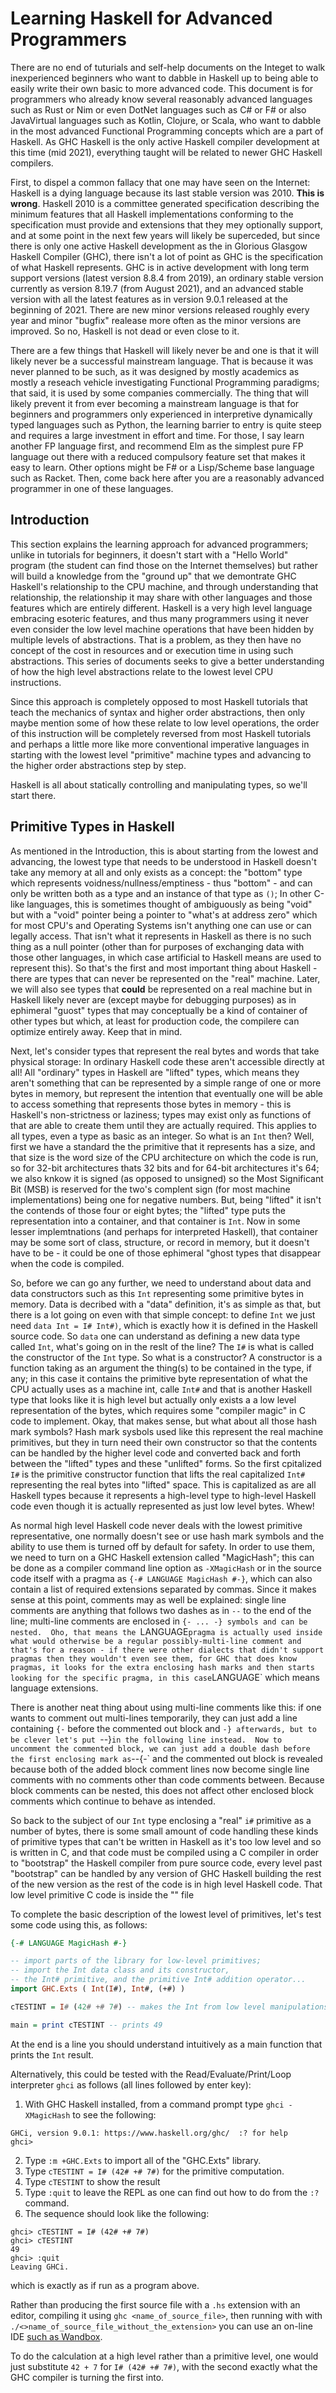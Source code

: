# Learning Haskell for Advanced Programmers

There are no end of tuturials and self-help documents on the Integet to walk inexperienced beginners who want to dabble in Haskell up to being able to easily write their own basic to more advanced code.  This document is for programmers who already know several reasonably advanced languages such as Rust or Nim or even DotNet languages such as C# or F# or also JavaVirtual languages such as Kotlin, Clojure, or Scala, who want to dabble in the most advanced Functional Programming concepts which are a part of Haskell.  As GHC Haskell is the only active Haskell compiler development at this time (mid 2021), everything taught will be related to newer GHC Haskell compilers.

First, to dispel a common fallacy that one may have seen on the Internet:  Haskell is a dying language because its last stable version was 2010.  **This is wrong**.  Haskell 2010 is a committee generated specification describing the minimum features that all Haskell implementations conforming to the specification must provide and extensions that they mey optionally support, and at some point in the next few years will likely be superceded, but since there is only one active Haskell development as the in Glorious Glasgow Haskell Compiler (GHC), there isn't a lot of point as GHC is the specification of what Haskell represents.  GHC is in active development with long term support versions (latest version 8.8.4 from 2019), an ordinary stable version currently as version 8.19.7 (from August 2021), and an advanced stable version with all the latest features as in version 9.0.1 released at the beginning of 2021. There are new minor versions released roughly every year and minor "bugfix" realease more often as the minor versions are improved.  So no, Haskell is not dead or even close to it.

There are a few things that Haskell will likely never be and one is that it will likely never be a successful mainstream language.  That is because it was never planned to be such, as it was designed by mostly academics as mostly a reseach vehicle investigating Functional Programming paradigms; that said, it is used by some companies commercially.  The thing that will likely prevent it from ever becoming a mainstream language is that for beginners and programmers only experienced in interpretive dynamically typed languages such as Python, the learning barrier to entry is quite steep and requires a large investment in effort and time.  For those, I say learn another FP language first, and recommend Elm as the simplest pure FP language out there with a reduced compulsory feature set that makes it easy to learn.  Other options might be F# or a Lisp/Scheme base language such as Racket.  Then, come back here after you are a reasonably advanced programmer in one of these languages.

## Introduction

This section explains the learning approach for advanced programmers; unlike in tutorials for beginners, it doesn't start with a "Hello World" program (the student can find those on the Internet themselves) but rather will build a knowledge from the "ground up" that we demontrate GHC Haskell's relationship to the CPU machine, and through understanding that relationship, the relationship it may share with other languages and those features which are entirely different.  Haskell is a very high level language embracing esoteric features, and thus many programmers using it never even consider the low level machine operations that have been hidden by multiple levels of abstractions.  That is a problem, as they then have no concept of the cost in resources and or execution time in using such abstractions.  This series of documents seeks to give a better understanding of how the high level abstractions relate to the lowest level CPU instructions.

Since this approach is completely opposed to most Haskell tutorials that teach the mechanics of syntax and higher order abstractions, then only maybe mention some of how these relate to low level operations, the order of this instruction will be completely reversed from most Haskell tutorials and perhaps a little more like more conventional imperative languages in starting with the lowest level "primitive" machine types and advancing to the higher order abstractions step by step.

Haskell is all about statically controlling and manipulating types, so we'll start there.

## Primitive Types in Haskell

As mentioned in the Introduction, this is about starting from the lowest and advancing, the lowest type that needs to be understood in Haskell doesn't take any memory at all and only exists as a concept:  the "bottom" type which represents voidness/nullness/emptiness - thus "bottom" - and can only be written both as a type and an instance of that type as `()`;  In other C-like languages, this is sometimes thought of ambiguously as being "void" but with a "void" pointer being a pointer to "what's at address zero" which for most CPU's and Operating Systems isn't anything one can use or can legally access.  That isn't what it represents in Haskell as there is no such thing as a null pointer (other than for purposes of exchanging data with those other languages, in which case artificial to Haskell means are used to represent this).  So that's the first and most important thing about Haskell - there are types that can never be represented on the "real" machine.  Later, we will also see types that **could** be represented on a real machine but in Haskell likely never are (except maybe for debugging purposes) as in ephimeral "guost" types that may conceptually be a kind of container of other types but which, at least for production code, the compilere can optimize entirely away.  Keep that in mind.

Next, let's consider types that represent the real bytes and words that take physical storage:  In ordinary Haskell code these aren't accessible directly at all!  All "ordinary" types in Haskell are "lifted" types, which means they aren't something that can be represented by a simple range of one or more bytes in memory, but represent the intention that eventually one will be able to access something that represents those bytes in memory - this is Haskell's non-strictness or laziness; types may exist only as functions of that are able to create them until they are actually required.  This applies to all types, even a type as basic as an integer.  So what is an `Int` then?  Well, first we have a standard the the primitive that it represents has a size, and that size is the word size of the CPU architecture on which the code is run, so for 32-bit architectures thats 32 bits and for 64-bit architectures it's 64; we also knkow it is signed (as opposed to unsigned) so the Most Significant Bit (MSB) is reserved for the two's complent sign (for most machine implementations) being one for negative numbers.  But, being "lifted" it isn't the contends of those four or eight bytes; the "lifted" type puts the representation into a container, and that container is `Int`.  Now in some lesser implemtnations (and perhaps for interpreted Haskell), that container may be some sort of class, structure, or record in memory, but it doesn't have to be - it could be one of those ephimeral "ghost types that disappear when the code is compiled.

So, before we can go any further, we need to understand about data and data constructors such as this `Int` representing some primitive bytes in memory.  Data is decribed with a "data" definition, it's as simple as that, but there is a lot going on even with that simple concept: to define `Int` we just need `data Int = I# Int#)`, which is exactly how it is defined in the Haskell source code.  So `data` one can understand as defining a new data type called `Int`, what's going on in the reslt of the line?  The `I#` is what is called the constructor of the `Int` type.  So what is a constructor?  A constructor is a function taking as an argument the thing(s) to be contained in the type, if any; in this case it contains the primitive byte representation of what the CPU actually uses as a machine int, calle `Int#` and that is another Haskell type that looks like it is high level but actually only exists a a low level representation of the bytes, which requires some "compiler magic" in C code to implement.  Okay, that makes sense, but what about all those hash mark symbols?  Hash mark sysbols used like this represent the real machine primitives, but they in turn need their own constructor so that the contents can be handled by the higher level code and converted back and forth between the "lifted" types and these "unlifted" forms.  So the first cpitalized `I#` is the primitive constructor function that lifts the real capitalized `Int#` representing the real bytes into "lifted" space.  This is capitalized as are all Haskell types because it represents a high-level type to high-level Haskell code even though it is actually represented as just low level bytes.  Whew!

As normal high level Haskell code never deals with the lowest primitive representative, one normally doesn't see or use hash mark symbols and the ability to use them is turned off by default for safety.  In order to use them, we need to turn on a GHC Haskell extension called "MagicHash"; this can be done as a compiler command line option as `-XMagicHash` or in the source code itself with a pragma as `{-# LANGUAGE MagicHash #-}`, which can also contain a list of required extensions separated by commas.  Since it makes sense at this point, comments may as well be explained: single line comments are anything that follows two dashes as in `--` to the end of the line; multi-line comments are enclosed in `{- ... -} symbols and can be nested.  Oho, that means the `LANGUAGE` pragma is actually used inside what would otherwise be a regular possibly-multi-line comment and that's for a reason - if there were other dialects that didn't support pragmas then they wouldn't even see them, for GHC that does know pragmas, it looks for the extra enclosing hash marks and then starts looking for the specific pragma, in this case `LANGUAGE` which means language extensions.

There is another neat thing about using multi-line comments like this:  if one wants to comment out multi-lines temporarily, they can just add a line containing `{-` before the commented out block and `-} afterwards, but to be clever let's put `--}` in the following line instead.  Now to uncomment the commented block, we can just add a double dash before the first enclosing mark as `--{-` and the commented out block is revealed because both of the added block comment lines now become single line comments with no comments other than code comments between.  Because block comments can be nested, this does not affect other enclosed block comments which continue to behave as intended.

So back to the subject of our `Int` type enclosing a "real" `i#` primitive as a number of bytes, there is some small amount of code handling these kinds of primitive types that can't be written in Haskell as it's too low level and so is written in C, and that code must be compiled using a C compiler in order to "bootstrap" the Haskell compiler from pure source code, every level past "bootstrap" can be handled by any version of GHC Haskell building the rest of the new version as the rest of the code is in high level Haskell code.  That low level primitive C code is inside the "" file

To complete the basic description of the lowest level of primitives, let's test some code using this, as follows:

```haskell
{-# LANGUAGE MagicHash #-}

-- import parts of the library for low-level primitives;
-- import the Int data class and its constructor,
-- the Int# primitive, and the primitive Int# addition operator...
import GHC.Exts ( Int(I#), Int#, (+#) )

cTESTINT = I# (42# +# 7#) -- makes the Int from low level manipulations

main = print cTESTINT -- prints 49
```
At the end is a line you should understand intuitively as a main function that prints the `Int` result.

Alternatively, this could be tested with the Read/Evaluate/Print/Loop interpreter `ghci` as follows (all lines followed by enter key):
1. With GHC Haskell installed, from a command prompt type `ghci -XMagicHash` to see the following:
```
GHCi, version 9.0.1: https://www.haskell.org/ghc/  :? for help
ghci>
```
2. Type `:m +GHC.Exts` to import all of the "GHC.Exts" library.
3. Type `cTESTINT = I# (42# +# 7#)` for the primitive computation.
4. Type `cTESTINT` to show the result
5. Type `:quit` to leave the REPL as one can find out how to do from the `:?` command.
6. The sequence should look like the following:
```
ghci> cTESTINT = I# (42# +# 7#)
ghci> cTESTINT
49
ghci> :quit
Leaving GHCi.
```
which is exactly as if run as a program above.

Rather than producing the first source file with a `.hs` extension with an editor, compiling it using `ghc <name_of_source_file>`, then running with with `./<>name_of_source_file_without_the_extension>` you can use an on-line IDE [such as Wandbox](https://wandbox.org/permlink/H6Nw3klCU5wGcK78).

To do the calculation at a high level rather than a primitive level, one would just substitute `42 + 7` for `I# (42# +# 7#)`, with the second exactly what the GHC compiler is turning the first into.
